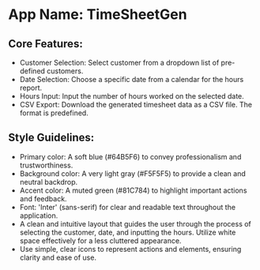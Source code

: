 # **App Name**: TimeSheetGen

## Core Features:

- Customer Selection: Select customer from a dropdown list of pre-defined customers.
- Date Selection: Choose a specific date from a calendar for the hours report.
- Hours Input: Input the number of hours worked on the selected date.
- CSV Export: Download the generated timesheet data as a CSV file. The format is predefined.

## Style Guidelines:

- Primary color: A soft blue (#64B5F6) to convey professionalism and trustworthiness.
- Background color: A very light gray (#F5F5F5) to provide a clean and neutral backdrop.
- Accent color: A muted green (#81C784) to highlight important actions and feedback.
- Font: 'Inter' (sans-serif) for clear and readable text throughout the application.
- A clean and intuitive layout that guides the user through the process of selecting the customer, date, and inputting the hours. Utilize white space effectively for a less cluttered appearance.
- Use simple, clear icons to represent actions and elements, ensuring clarity and ease of use.